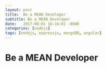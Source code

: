 ```yaml
---
layout: post
title:  Be a MEAN Developer
subtitle: Be a MEAN Developer
date:   2017-08-01 16:16:01 -0800
categories: [nodejs]
tags: [nodejs, expressjs, mongoDB, angular]
---
```


# Be a MEAN Developer
